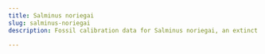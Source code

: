 ```yaml
---
title: Salminus noriegai
slug: salminus-noriegai
description: Fossil calibration data for Salminus noriegai, an extinct species of fish. Includes taxonomy authority and locality references, and cross-references to living taxa.

---
```

